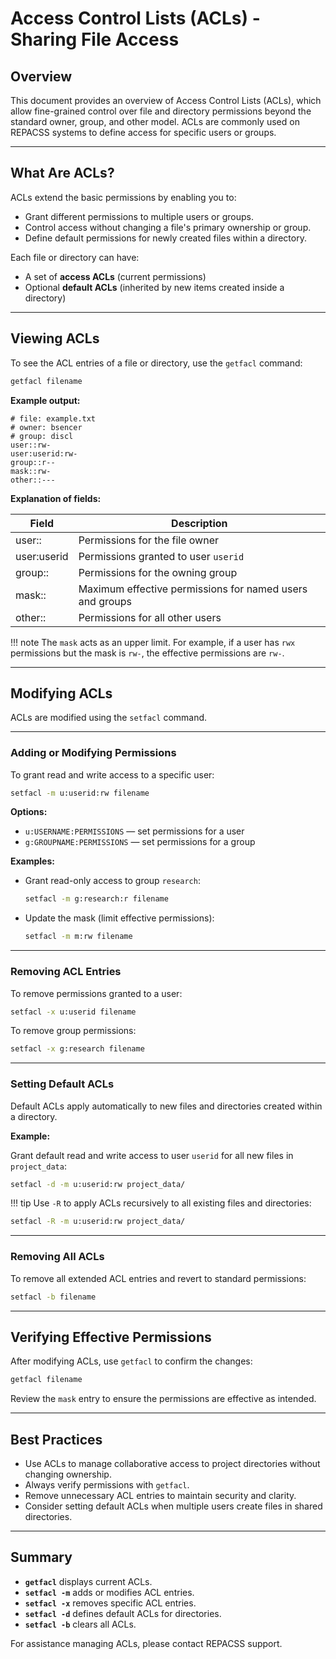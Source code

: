 # Access Control Lists (ACLs) - Sharing File Access

## Overview

This document provides an overview of Access Control Lists (ACLs), which allow fine-grained control over file and directory permissions beyond the standard owner, group, and other model. ACLs are commonly used on REPACSS systems to define access for specific users or groups.

---

## What Are ACLs?

ACLs extend the basic permissions by enabling you to:

- Grant different permissions to multiple users or groups.
- Control access without changing a file's primary ownership or group.
- Define default permissions for newly created files within a directory.

Each file or directory can have:

- A set of **access ACLs** (current permissions)
- Optional **default ACLs** (inherited by new items created inside a directory)

---

## Viewing ACLs

To see the ACL entries of a file or directory, use the `getfacl` command:

```bash
getfacl filename
```

**Example output:**

```
# file: example.txt
# owner: bsencer
# group: discl
user::rw-
user:userid:rw-
group::r--
mask::rw-
other::---
```

**Explanation of fields:**

| Field        | Description                                                |
|--------------|------------------------------------------------------------|
| user::       | Permissions for the file owner                            |
| user:userid   | Permissions granted to user `userid`                       |
| group::      | Permissions for the owning group                          |
| mask::       | Maximum effective permissions for named users and groups  |
| other::      | Permissions for all other users                           |

!!! note The `mask` acts as an upper limit. For example, if a user has `rwx` permissions but the mask is `rw-`, the effective permissions are `rw-`.

---

## Modifying ACLs

ACLs are modified using the `setfacl` command.

---

### Adding or Modifying Permissions

To grant read and write access to a specific user:

```bash
setfacl -m u:userid:rw filename
```

**Options:**

- `u:USERNAME:PERMISSIONS` — set permissions for a user
- `g:GROUPNAME:PERMISSIONS` — set permissions for a group

**Examples:**

- Grant read-only access to group `research`:

  ```bash
  setfacl -m g:research:r filename
  ```

- Update the mask (limit effective permissions):

  ```bash
  setfacl -m m:rw filename
  ```

---

### Removing ACL Entries

To remove permissions granted to a user:

```bash
setfacl -x u:userid filename
```

To remove group permissions:

```bash
setfacl -x g:research filename
```

---

### Setting Default ACLs

Default ACLs apply automatically to new files and directories created within a directory.

**Example:**

Grant default read and write access to user `userid` for all new files in `project_data`:

```bash
setfacl -d -m u:userid:rw project_data/
```

!!! tip Use `-R` to apply ACLs recursively to all existing files and directories:

```bash
setfacl -R -m u:userid:rw project_data/
```

---

### Removing All ACLs

To remove all extended ACL entries and revert to standard permissions:

```bash
setfacl -b filename
```

---

## Verifying Effective Permissions

After modifying ACLs, use `getfacl` to confirm the changes:

```bash
getfacl filename
```

Review the `mask` entry to ensure the permissions are effective as intended.

---

## Best Practices

- Use ACLs to manage collaborative access to project directories without changing ownership.
- Always verify permissions with `getfacl`.
- Remove unnecessary ACL entries to maintain security and clarity.
- Consider setting default ACLs when multiple users create files in shared directories.

---

## Summary

- **`getfacl`** displays current ACLs.
- **`setfacl -m`** adds or modifies ACL entries.
- **`setfacl -x`** removes specific ACL entries.
- **`setfacl -d`** defines default ACLs for directories.
- **`setfacl -b`** clears all ACLs.

For assistance managing ACLs, please contact REPACSS support.
